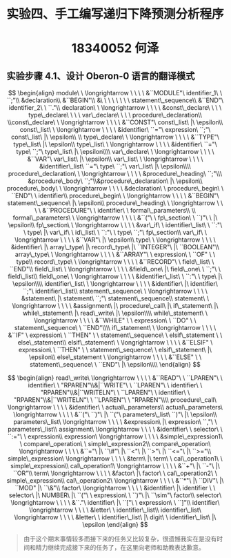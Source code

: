 <h1 align=center>实验四、手工编写递归下降预测分析程序</h1>

<h1 align=center>18340052  何泽</h1>

## 实验步骤 4.1、设计 Oberon-0 语言的翻译模式

$$
\begin{align}
module\ \ \longrightarrow \ \ \ \ &``MODULE"\ identifier_1\ \ ``;"\\
&declaration\\
&``BEGIN"\\ &\ \ \ \ \ \ \ \ statement\_sequence\\
&``END"\ identifier_2\ \ ``."\\
declaration\ \ \longrightarrow \ \ \ \ &const\_declare\ \ \ \ type\_declare\ \ \ \ var\_declare\ \ \ \ procedure\_declaration\\
\\const\_declare\ \ \longrightarrow \ \ \ \ &``CONST"\ const\_list\ |\ \epsilon\\
const\_list\ \ \longrightarrow \ \ \ \ &identifier\ ``="\ expression\ ``;"\ const\_list\ |\ \epsilon\\ \\
type\_declare\ \ \longrightarrow \ \ \ \ &``TYPE"\ type\_list\ |\ \epsilon\\
type\_list\ \ \longrightarrow \ \ \ \ &identifier\ ``="\ type\ ``;"\ type\_list\ |\ \epsilon\\\\
var\_declare\ \ \longrightarrow \ \ \ \ &``VAR"\ var\_list\ |\ \epsilon\\
var\_list\ \ \longrightarrow \ \ \ \ &identifier\_list\ ``="\ type\ ``;"\ var\_list\ |\ \epsilon\\\\
procedure\_declaration\ \ \longrightarrow \ \ \ \ &procedure\_heading\ ``;"\\\ &procedure\_body\ ``;"\\&procedure\_declaration\ |\ \epsilon\\
procedure\_body\ \ \longrightarrow \ \ \ \ &declaration\ \ procedure\_begin\ \ ``END"\ \ identifier\\
procedure\_begin\ \ \longrightarrow \ \ \ \ &``BEGIN"\ statement\_sequence\ |\ \epsilon\\
procedure\_heading\ \ \longrightarrow \ \ \ \ &``PROCEDURE"\ \ identifier\ \ formal\_parameters\\ \\
formal\_parameters\ \ \longrightarrow \ \ \ \ &``("\ \ fp\_section\ \ ``)"\ \ |\ \epsilon\\
fp\_section\ \ \longrightarrow \ \ \ \ &var\_if\ \ identifier\_list\ \ ``:"\ \ type\ |\ var\_if\ \ id\_list\ \ ``:"\ \ type\ ``;"\ fp\_section\\
var\_if\ \ \longrightarrow \ \ \ \ &``VAR"\ |\ \epsilon\\
type\ \ \longrightarrow \ \ \ \ &identifier\ |\ array\_type\ |\ record\_type\ |\ ``INTEGER"\ |\ ``BOOLEAN"\\
array\_type\ \ \longrightarrow \ \ \ \ &``ARRAY"\ \ expression\ \ ``OF" \ \ type\\
record\_type\ \ \longrightarrow \ \ \ \ &``RECORD"\ \ field\_list\ \ ``END"\\
field\_list\ \ \longrightarrow \ \ \ \ &field\_one\ |\ field\_one\ \ ``;"\ \ field\_list\\
field\_one\ \ \longrightarrow \ \ \ \ &identifier\_list\ \ ``:"\ \ type\ |\ \epsilon\\\\
identifier\_list\ \ \longrightarrow \ \ \ \ &identifier\ |\ identifier\ ``;"\ identifier\_list\\
statement\_sequence\ \ \longrightarrow \ \ \ \ &statement\ |\ statement\ ``;"\ statement\_sequence\\
statement\ \ \longrightarrow \ \ \ \ &assignment\ |\ procedure\_call\ |\ if\_statement\ |\ while\_statement\ |\ read\_write\ |\ \epsilon\\\\
while\_statement\ \ \longrightarrow \ \ \ \ &``WHILE" \ \ expression\ \ ``DO" \ \ statement\_sequence\ \ ``END"\\\\
if\_statement\ \ \longrightarrow \ \ \ \ &``IF" \ expression\ \ ``THEN" \ \ statement\_sequence\ \ elsif\_statement \ \ else\_statement\\
elsif\_statement\ \ \longrightarrow \ \ \ \ &``ELSIF" \ expression\ \ ``THEN" \ \ statement\_sequence\ \ elsif\_statement\ |\ \epsilon\\
else\_statement \ \longrightarrow \ \ \ \ &``ELSE" \ \ statement\_sequence\ \ ``END"\ |\ \epsilon\\\\
\end{align}
$$

$$
\begin{align}
read\_write\ \longrightarrow \ \ \ \ &``READ"\ \ ``LPAREN"\ \ identifier\ \ "RPAREN"\\&|``WRITE"\ \ ``LPAREN"\ \ identifier\ \ "RPAREN"\\&|``WRITELN"\ \ ``LPAREN"\ \ identifier\ \ "RPAREN"\\&|``WRITELN"\ \ ``LPAREN"\ \ "RPAREN"\\\\
procedure\_call\ \longrightarrow \ \ \ \ &identifier\ \ actual\_parameters\\
actual\_parameters\ \longrightarrow \ \ \ \ &``("\ ``)"\ |\ ``("\ parameters\_list\ ``)"\ |\ \epsilon\\
parameters\_list\ \longrightarrow \ \ \ \ &expression\ |\ expression\ ``,"\ \ parameters\_list\\
assignment\ \longrightarrow \ \ \ \ &identifier\ \ selector\ \ ``:="\ \ expression\\
expression\ \longrightarrow \ \ \ \ &simple\_expression1\ \ compare\_operation\ \ simple\_expression2\\
compare\_operation\ \longrightarrow \ \ \ \ &``="\ |\ ``\#"\ |\ ``<"\ |\ ``>"\ |\ ``<="\ |\ ``>="\\
simple\_expression\ \longrightarrow \ \ \ \ &term\ |\ term\ \ cal\_operation1\ \ simple\_expression\\
cal\_operation1\ \longrightarrow \ \ \ \ &``+"\ |\ ``-"\ |\ ``OR"\\
term\ \longrightarrow \ \ \ \ &factor\ |\ factor\ \ cal\_operation2\ \ simple\_expression\\
cal\_operation2\ \longrightarrow \ \ \ \ &``*"\ |\ ``DIV"\ |\ ``MOD" |\ ``\&"\\
factor\ \longrightarrow \ \ \ \ &identifier\ |\ identifier \ \ selector\ |\ NUMBER\ |\ ``("\ \ expression\ \ ``)"\ |\ ``\sim"\ factor\\
selector\ \longrightarrow \ \ \ \ &``."\ identifier\ |\ ``["\ \ expression\ \ ``]"\\
identifier\ \longrightarrow \ \ \ \ &letter\ \ identifier\_list\\
identifier\_list\ \longrightarrow \ \ \ \ &letter\ \ identifier\_list\ |\ digit\ \ identifier\_list\ |\ \epsilon
\end{align}
$$





> 由于这个期末事情较多而接下来的任务又比较复杂，很遗憾我实在是没有时间和精力继续完成接下来的任务了，在这里向老师和助教表达歉意。
